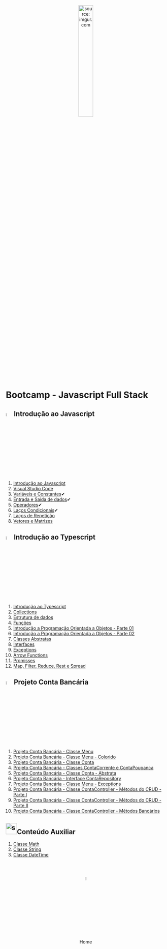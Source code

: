 <div align="center">
    <img src="https://i.imgur.com/r9lrbPG.png" title="source: imgur.com" width="30%"/>
</div>
<h1>Bootcamp - Javascript Full Stack </h1>

<h2><img src="https://i.imgur.com/r9lrbPG.png" title="source: imgur.com" width="5%"/>Introdução ao Javascript</h2>

1. <a href="01.md">Introdução ao Javascript</a>
2. <a href="02.md">Visual Studio Code</a>
3. <a href="03.md">Variáveis e Constantes</a>✔
4. <a href="04.md">Entrada e Saída de dados</a>✔
5. <a href="05.md">Operadores</a>✔
6. <a href="06.md">Laços Condicionais</a>✔
7. <a href="07.md">Laços de Repetição</a>
8. <a href="08.md">Vetores e Matrizes</a>

<h2><img src="https://i.imgur.com/izFuHID.png" title="source: imgur.com" width="5%"/>Introdução ao Typescript</h2>

1. <a href="09.md">Introdução ao Typescript</a>
2. <a href="10.md">Collections</a>
3. <a href="11.md">Estrutura de dados</a>
4. <a href="12.md">Funções</a>
5. <a href="13.md">Introdução a Programação Orientada a Objetos - Parte 01</a>
6. <a href="14.md">Introdução a Programação Orientada a Objetos - Parte 02</a>
7. <a href="15.md">Classes Abstratas</a>
8. <a href="16.md">Interfaces</a>
9. <a href="17.md">Exceptions</a>
10. <a href="18.md">Arrow Functions</a>
11. <a href="19.md">Promisses</a>
12. <a href="20.md">Map, Filter, Reduce, Rest e Spread</a>

<h2><img src="https://i.imgur.com/izFuHID.png" title="source: imgur.com" width="5%"/>Projeto Conta Bancária</h2>

1. <a href="pr01.md">Projeto Conta Bancária - Classe Menu</a>
2. <a href="pr02.md">Projeto Conta Bancária - Classe Menu - Colorido</a>
3. <a href="pr03.md">Projeto Conta Bancária - Classe Conta</a>
4. <a href="pr04.md">Projeto Conta Bancária - Classes ContaCorrente e ContaPoupanca</a>
5. <a href="pr05.md">Projeto Conta Bancária - Classe Conta - Abstrata</a>
6. <a href="pr06.md">Projeto Conta Bancária - Interface ContaRepository</a>
7. <a href="pr07.md">Projeto Conta Bancária - Classe Menu - Exceptions</a>
8. <a href="pr08.md">Projeto Conta Bancária - Classe ContaController - Métodos do CRUD - Parte I</a>
9. <a href="pr09.md">Projeto Conta Bancária - Classe ContaController - Métodos do CRUD - Parte II</a>
10. <a href="pr10.md">Projeto Conta Bancária - Classe ContaController - Métodos Bancários</a>

<h2><img src="https://i.imgur.com/r9lrbPG.png" title="source: imgur.com" width="35px"/>Conteúdo Auxiliar</h2>

1. <a href="b01.md">Classe Math</a>
2. <a href="b02.md">Classe String</a>
3. <a href="b03.md">Classe DateTime</a>

<br /><br />
	

<div align="center"><a href="../README.md"><img src="https://i.imgur.com/kfHCxif.png" title="source: imgur.com" width="5%"/></a></div>
<div align="center">Home</div>